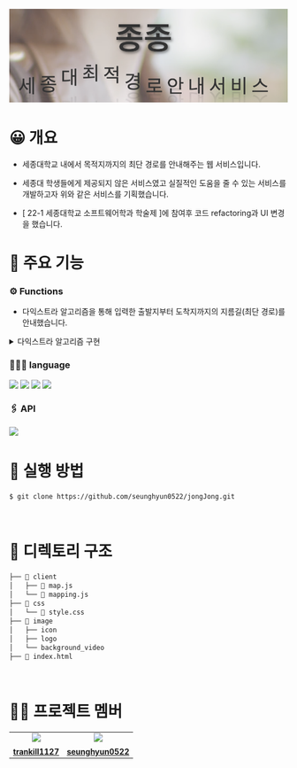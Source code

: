 ![alt text](image-1.png)

# 😀 개요

- 세종대학교 내에서 목적지까지의 최단 경로를 안내해주는 웹 서비스입니다.

- 세종대 학생들에게 제공되지 않은 서비스였고 실질적인 도움을 줄 수 있는 서비스를 개발하고자 위와 같은 서비스를 기획했습니다.

- [ 22-1 세종대학교 소프트웨어학과 학술제 ]에 참여후 코드 refactoring과 UI 변경을 했습니다.

# 🔨 주요 기능

### ⚙️ Functions

- 다익스트라 알고리즘을 통해 입력한 출발지부터 도착지까지의 지름길(최단 경로)를 안내했습니다.
<details>    <summary>다익스트라 알고리즘 구현</summary>

### 1. node 생성

```js
//1. 노드
class Node {
  constructor(val, priority) {
    this.val = val;
    this.priority = priority;
  }
}
```

### 2. 우선순위 큐

```js
//2. 우선순위 큐
class PriorityQueue {
  constructor() {
    this.values = [];
  }

  enqueue(val, priority) {
    let newNode = new Node(val, priority);
    this.values.push(newNode);
    this.bubbleUp();
  }

  bubbleUp() {
    let idx = this.values.length - 1;
    const element = this.values[idx];

    while (idx > 0) {
      let parentIdx = Math.floor((idx - 1) / 2);
      let parent = this.values[parentIdx];

      if (element.priority >= parent.priority) break;

      this.values[parentIdx] = element;
      this.values[idx] = parent;
      idx = parentIdx;
    }
  }

  dequeue() {
    const min = this.values[0];
    const end = this.values.pop();
    if (this.values.length > 0) {
      this.values[0] = end;
      this.sinkDown();
    }
    return min;
  }

  sinkDown() {
    let idx = 0;
    const length = this.values.length;
    const element = this.values[0];

    while (true) {
      let leftChildIdx = 2 * idx + 1;
      let rightChildIdx = 2 * idx + 2;
      let leftChild, rightChild;
      let swap = null;

      if (leftChildIdx < length) {
        leftChild = this.values[leftChildIdx];
        if (leftChild.priority < element.priority) {
          swap = leftChildIdx;
        }
      }

      if (rightChildIdx < length) {
        rightChild = this.values[rightChildIdx];

        if (
          (swap === null && rightChild.priority < element.priority) ||
          (swap !== null && rightChild.priority < leftChild.priority)
        ) {
          swap = rightChildIdx;
        }
      }

      if (swap === null) break;

      this.values[idx] = this.values[swap];
      this.values[swap] = element;
      idx = swap;
    }
  }
}
```

### 3. 가중치 그래프

```js
//3. 가중치 그래프
class WeightedGraph {
  constructor() {
    this.adjacencyList = {}; //인접리스트
  }

  addVertex(vertex) {
    //점 추가
    if (!this.adjacencyList[vertex]) this.adjacencyList[vertex] = []; //인접리스트 행 추가
  }

  addEdge(vertex1, vertex2, weight) {
    //간선 추가
    this.adjacencyList[vertex1].push({ node: vertex2, weight });
    this.adjacencyList[vertex2].push({ node: vertex1, weight });
  }

  Dijkstra(start, finish) {
    //최단경로 알고리즘 : 다익스트라
    const nodes = new PriorityQueue();
    const distances = {};
    const previous = {};
    let path = []; //최단경로를 이루는 정점들을 저장할 배열
    let smallest;

    //2개의 점 사이의 거리 초기화
    for (let vertex in this.adjacencyList) {
      if (vertex === start) {
        //시점과 동일한 경우
        distances[vertex] = 0; //거리를 0으로 업데이트
        nodes.enqueue(vertex, 0); //우선순위 큐에 추가
      } else {
        //시점과 동일하지 않은 경우
        distances[vertex] = Infinity; //거리를 무한으로 업데이트
        nodes.enqueue(vertex, Infinity);
      }

      previous[vertex] = null;
    }

    // as long as there is something to visit
    while (nodes.values.length) {
      //우선순위 큐가 비어있지 않은 경우(=방문할 정점이 남아있는 경우)

      smallest = nodes.dequeue().val; //가장 작은 거리을 가지는 우선순위 큐에서 뺴냄

      if (smallest === finish) {
        shortDis = Math.round(distances[finish]);
        shortTime = Math.round(shortDis / 1.2 / 60);

        console.log(shortDis + "m");
        console.log("도보로 약 " + shortTime + "분이 소요됩니다.");

        //WE ARE DONE
        //BUILD UP PATH TO RETURN AT END
        while (previous[smallest]) {
          path.push(smallest);
          smallest = previous[smallest];
        }

        break;
      }

      if (smallest || distances[smallest] !== Infinity) {
        for (let neighbor in this.adjacencyList[smallest]) {
          //find neighboring node
          let nextNode = this.adjacencyList[smallest][neighbor];
          //calculate new distance to neighboring node
          let candidate = distances[smallest] + nextNode.weight;
          let nextNeighbor = nextNode.node;
          if (candidate < distances[nextNeighbor]) {
            //updating new smallest distance to neighbor
            distances[nextNeighbor] = candidate;
            //updating previous - How we got to neighbor
            previous[nextNeighbor] = smallest;
            //enqueue in priority queue with new priority
            nodes.enqueue(nextNeighbor, candidate);
          }
        }
      }
    }

    return path.concat(smallest).reverse();
  }
}
```

### 4. 함수 이용

```js

//최단경로를 구하는 함수
function getShortCut() {
  var graph = new WeightedGraph(); //그래프
  var start = document.getElementById("start").value; //출발 건물
  var finish = document.getElementById("finish").value; //도착 건물
  var finishPos = null; //도착 건물의 좌표
  var linePath = []; //최단경로를 이루는 정점들의 좌표를 저장할 배열

  //그래프 생성
```

</details>

### 👩🏼‍💻 language

<img src="https://img.shields.io/badge/Java Script-F7DF1E?style=for-the-badge&logo=javascript&logoColor=black"/> <img src="https://img.shields.io/badge/HTML5-E34F26?style=for-the-badge&logo=html5&logoColor=white"/> <img src="https://img.shields.io/badge/CSS3-1572B6?style=for-the-badge&logo=css3&amp;logoColor=white">
<img src="https://img.shields.io/badge/Visual Studio Code-007ACC?style=for-the-badge&logo=Visual Studio Code&logoColor=white"/>

### 🖇️ API

<img src="https://img.shields.io/badge/Kakao-FFCD00?style=for-the-badge&logo=Kakao&logoColor=#FFCD00">

<br/>

# 🚀 실행 방법

```
$ git clone https://github.com/seunghyun0522/jongJong.git
```

<br/>

# 📁 디렉토리 구조

```
├── 📑 client
│   ├── 📜 map.js
│   └── 📜 mapping.js
├── 📑 css
│   └── 📜 style.css
├── 📑 image
│   ├── icon
│   ├── logo
│   └── background_video
├── 📜 index.html
```

<br/>

# 🧑🏻 프로젝트 멤버

<table>
 <tr>
 <td align="center"><a href="https://github.com/trankill1127"><img src="https://avatars.githubusercontent.com/trankill1127" width="130px;""></a></td>
    <td align="center"><a href="https://github.com/seunghyun0522"><img src="https://avatars.githubusercontent.com/seunghyun0522" width="130px;""></a></td>
     
  </tr>
  <tr>
  <td align="center"><a href="https://github.com/trankill1127"><b>trankill1127</b></a></td>
    <td align="center"><a href="https://github.com/seunghyun0522"><b>seunghyun0522</b></a></td>
    
  </tr>
</table>
